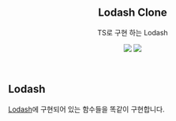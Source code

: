 <br/>
<h2 align="middle">Lodash Clone</h2>
<p align="middle">TS로 구현 하는 Lodash</p>
<p align="middle">
  <img src="https://img.shields.io/badge/language-ts-blue.svg?style=flat-square"/>
  <img src="https://img.shields.io/badge/framework-jest-critical.svg?style=flat-square"/>
</p>

<br/>

## Lodash

[Lodash](https://lodash.com/)에 구현되어 있는 함수들을 똑같이 구현합니다.
